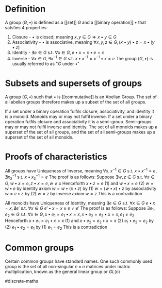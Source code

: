 # Definition
A group $(G, \bullet)$ is defined as a [[set]] $G$ and a [[binary operation]] $\bullet$ that satsfies 4 properties:
1. Closure - $\bullet$ is closed, meaning $x,y \in G \Rightarrow x \bullet y \in G$
2. Associativity - $\bullet$ is associative, meaning $\forall x,y,z \in G , (x \bullet y) \bullet z = x \bullet ( y \bullet z)$
3. Identity - $\exists e \in G \text{ s.t. } \forall x \in G, e \bullet x = x \bullet e = x$
4. Inverse - $\forall x \in G, \exists x^{-1} \in G \text{ s.t. } x \bullet x^{-1} = x^{-1} \bullet x = e$
The group $(G, \bullet)$ is usually referred to as "$G$ under $\bullet$"

# Subsets and supersets of groups
A group $(G, \bullet)$ such that $\bullet$ is [[commutative]] is an Abelian Group. The set of all abelian groups therefore makes up a subset of the set of all groups.

If a set under a binary operation fulfils closure, associativity, and identity it is a monoid. Monoids may or may not fulfil inverse. 
If a set under a binary operation fulfils closure and associativity it is a semi-group.
Semi-groups may or may not fulfil inverse and identity.
The set of all monoids makes up a superset of the set of all groups, and the set of all semi-groups makes up a superset of the set of all monoids.

# Proofs of characteristics
All groups have Uniqueness of Inverse, meaning $\forall x, x^{-1} \in G \text{ s.t. } x \bullet x^{-1} = e, \nexists x^{-1}_2 \text{ s.t. } x \bullet x^{-1}_2 = e$ 
The proof is as follows:
	Suppose $\exists w, z \in G \text{ s.t. } \forall x \in G, w \bullet x = e, z \bullet x = e, w \ne x$
	Henceforth $x \bullet z = e$ (1) and $w \bullet x = e$ (2)
	$w = w \bullet e$ by identity axiom
	$w = w \bullet ( x \bullet z )$ by (1)
	$w = (w \bullet x) \bullet z$ by associativity
	$w = e \bullet z$ by (2)
	$w = z$ by inverse axiom
	$w = z$
	This is a contradiction

All monoids have Uniqueness of Identity, meaning $\exists e \in G \text{ s.t. } \forall x \in G \ e \bullet x = x, \nexists e' \text{ s.t. } \forall x \in G \ e' \bullet x = x \land e \ne e'$
The proof is as follows:
	Suppose $\exists e_1, e_2 \in G \text{ s.t. } \forall x \in G, x \bullet e_1 = e_1 \bullet x = x, x \bullet e_2 = e_2 \bullet x = x, e_1 \ne e_2$
	Henceforth $x \bullet e_1 = e_1 \bullet x = x$ (1) and $x \bullet e_2 = e_2 \bullet x = x$ (2)
	$e_1 \bullet e_2 = e_2$ by (2)
	$e_1 \bullet e_2 = e_1$ by (1)
	$e_1 = e_2$
	This is a contradiction

# Common groups
Certain common groups have standard names.
One such commonly used group is the set of all non-singular $n \times n$ matrices under matrix multiplication, known as the general linear group or $GL(n)$

#discrete-maths